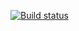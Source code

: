 [![Build status](https://ci.appveyor.com/api/projects/status/9c29cdk7y0sd3jnb?svg=true)](https://ci.appveyor.com/project/NetologyAlex/carddeliverypatterns-ns3ff)
